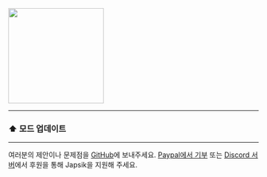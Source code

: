 <img src="https://static.japsik.com/assets/images/Chosik-Logo-cat_chap.png" width="192" height="192" />

***

### ⬆️ 모드 업데이트

***

여러분의 제안이나 문제점을 [GitHub](https://github.com/Japsik-Server/Chosik-Client/issues/new)에 보내주세요. [Paypal에서 기부](https://paypal.me/thecats1105) 또는 [Discord 서버](https://discord.japsik.com)에서 후원을 통해 Japsik을 지원해 주세요.